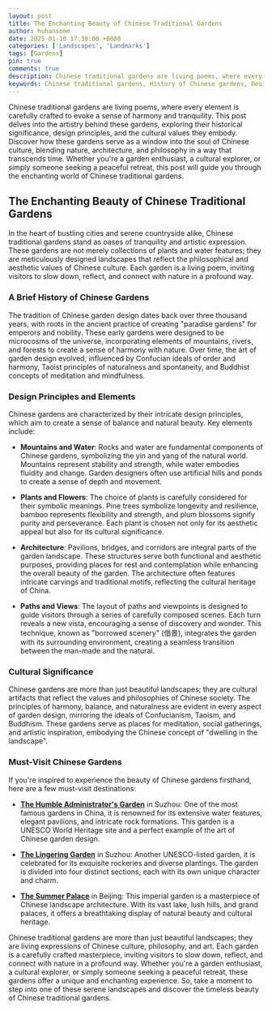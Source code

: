 ```yaml
---
layout: post
title: The Enchanting Beauty of Chinese Traditional Gardens
author: huhansome
date: 2025-01-10 17:38:00 +0800
categories: ['Landscapes', 'Landmarks']
tags: [Gardens]
pin: true
comments: true
description: Chinese traditional gardens are living poems, where every element is carefully crafted to evoke a sense of harmony and tranquility. This post delves into the artistry behind these gardens, exploring their historical significance, design principles, and the cultural values they embody. Discover how these gardens serve as a window into the soul of Chinese culture, blending nature, architecture, and philosophy in a way that transcends time. Whether you're a garden enthusiast, a cultural explorer, or simply someone seeking a peaceful retreat, this post will guide you through the enchanting world of Chinese traditional gardens.
keywords: Chinese traditional gardens, History of Chinese gardens, Design principles of Chinese gardens, Cultural significance of Chinese gardens, Must-visit Chinese gardens, Chinese garden plants and flowers, Chinese garden paths and views, Chinese garden symbolism
---
```



Chinese traditional gardens are living poems, where every element is carefully crafted to evoke a sense of harmony and tranquility. This post delves into the artistry behind these gardens, exploring their historical significance, design principles, and the cultural values they embody. Discover how these gardens serve as a window into the soul of Chinese culture, blending nature, architecture, and philosophy in a way that transcends time. Whether you're a garden enthusiast, a cultural explorer, or simply someone seeking a peaceful retreat, this post will guide you through the enchanting world of Chinese traditional gardens.


## The Enchanting Beauty of Chinese Traditional Gardens

In the heart of bustling cities and serene countryside alike, Chinese traditional gardens stand as oases of tranquility and artistic expression. These gardens are not merely collections of plants and water features; they are meticulously designed landscapes that reflect the philosophical and aesthetic values of Chinese culture. Each garden is a living poem, inviting visitors to slow down, reflect, and connect with nature in a profound way.

### A Brief History of Chinese Gardens

The tradition of Chinese garden design dates back over three thousand years, with roots in the ancient practice of creating "paradise gardens" for emperors and nobility. These early gardens were designed to be microcosms of the universe, incorporating elements of mountains, rivers, and forests to create a sense of harmony with nature. Over time, the art of garden design evolved, influenced by Confucian ideals of order and harmony, Taoist principles of naturalness and spontaneity, and Buddhist concepts of meditation and mindfulness.

### Design Principles and Elements

Chinese gardens are characterized by their intricate design principles, which aim to create a sense of balance and natural beauty. Key elements include:

- **Mountains and Water**: Rocks and water are fundamental components of Chinese gardens, symbolizing the yin and yang of the natural world. Mountains represent stability and strength, while water embodies fluidity and change. Garden designers often use artificial hills and ponds to create a sense of depth and movement.
  
- **Plants and Flowers**: The choice of plants is carefully considered for their symbolic meanings. Pine trees symbolize longevity and resilience, bamboo represents flexibility and strength, and plum blossoms signify purity and perseverance. Each plant is chosen not only for its aesthetic appeal but also for its cultural significance.

- **Architecture**: Pavilions, bridges, and corridors are integral parts of the garden landscape. These structures serve both functional and aesthetic purposes, providing places for rest and contemplation while enhancing the overall beauty of the garden. The architecture often features intricate carvings and traditional motifs, reflecting the cultural heritage of China.

- **Paths and Views**: The layout of paths and viewpoints is designed to guide visitors through a series of carefully composed scenes. Each turn reveals a new vista, encouraging a sense of discovery and wonder. This technique, known as "borrowed scenery" (借景), integrates the garden with its surrounding environment, creating a seamless transition between the man-made and the natural.

### Cultural Significance

Chinese gardens are more than just beautiful landscapes; they are cultural artifacts that reflect the values and philosophies of Chinese society. The principles of harmony, balance, and naturalness are evident in every aspect of garden design, mirroring the ideals of Confucianism, Taoism, and Buddhism. These gardens serve as places for meditation, social gatherings, and artistic inspiration, embodying the Chinese concept of "dwelling in the landscape".

### Must-Visit Chinese Gardens

If you're inspired to experience the beauty of Chinese gardens firsthand, here are a few must-visit destinations:

- [**The Humble Administrator's Garden**](https://en.wikipedia.org/wiki/Humble_Administrator%27s_Garden) in Suzhou: One of the most famous gardens in China, it is renowned for its extensive water features, elegant pavilions, and intricate rock formations. This garden is a UNESCO World Heritage site and a perfect example of the art of Chinese garden design.
  
- [**The Lingering Garden**](https://en.wikipedia.org/wiki/Lingering_Garden) in Suzhou: Another UNESCO-listed garden, it is celebrated for its exquisite rockeries and diverse plantings. The garden is divided into four distinct sections, each with its own unique character and charm.

- [**The Summer Palace**](https://en.wikipedia.org/wiki/Summer_Palace) in Beijing: This imperial garden is a masterpiece of Chinese landscape architecture. With its vast lake, lush hills, and grand palaces, it offers a breathtaking display of natural beauty and cultural heritage.


Chinese traditional gardens are more than just beautiful landscapes; they are living expressions of Chinese culture, philosophy, and art. Each garden is a carefully crafted masterpiece, inviting visitors to slow down, reflect, and connect with nature in a profound way. Whether you're a garden enthusiast, a cultural explorer, or simply someone seeking a peaceful retreat, these gardens offer a unique and enchanting experience. So, take a moment to step into one of these serene landscapes and discover the timeless beauty of Chinese traditional gardens.
